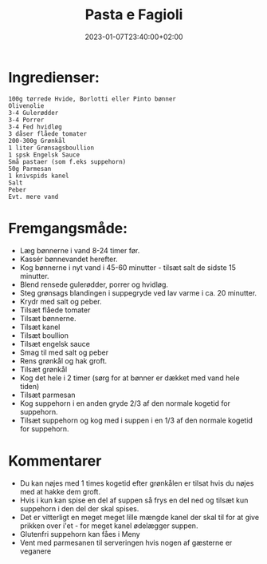 ﻿---
title: "Pasta e Fagioli"
date: 2023-01-07T23:40:00+02:00
draft: false
---
 
# Ingredienser:

	100g tørrede Hvide, Borlotti eller Pinto bønner
	Olivenolie
	3-4 Gulerødder
	3-4 Porrer
	3-4 Fed hvidløg
	3 dåser flåede tomater
	200-300g Grønkål
	1 liter Grønsagsboullion
	1 spsk Engelsk Sauce
	Små pastaer (som f.eks suppehorn) 
	50g Parmesan
	1 knivspids kanel
	Salt
	Peber
	Evt. mere vand

# Fremgangsmåde:

* Læg bønnerne i vand 8-24 timer før.
* Kassér bønnevandet herefter. 
* Kog bønnerne i nyt vand i 45-60 minutter - tilsæt salt de sidste 15 minutter.
* Blend rensede gulerødder, porrer og hvidløg.
* Steg grønsags blandingen i suppegryde ved lav varme i ca. 20 minutter.
* Krydr med salt og peber.
* Tilsæt flåede tomater
* Tilsæt bønnerne.
* Tilsæt kanel
* Tilsæt boullion
* Tilsæt engelsk sauce
* Smag til med salt og peber
* Rens grønkål og hak groft.
* Tilsæt grønkål
* Kog det hele i 2 timer (sørg for at bønner er dækket med vand hele tiden)
* Tilsæt parmesan
* Kog suppehorn i en anden gryde 2/3 af den normale kogetid for suppehorn.
* Tilsæt suppehorn og kog med i suppen i en 1/3 af den normale kogetid for suppehorn.

# Kommentarer

* Du kan nøjes med 1 times kogetid efter grønkålen er tilsat hvis du nøjes med at hakke dem groft.
* Hvis i kun kan spise en del af suppen så frys en del ned og tilsæt kun suppehorn i den del der skal spises.
* Det er vitterligt en meget meget lille mængde kanel der skal til for at give prikken over i'et - for meget kanel ødelægger suppen.
* Glutenfri suppehorn kan fåes i Meny
* Vent med parmesanen til serveringen hvis nogen af gæsterne er veganere